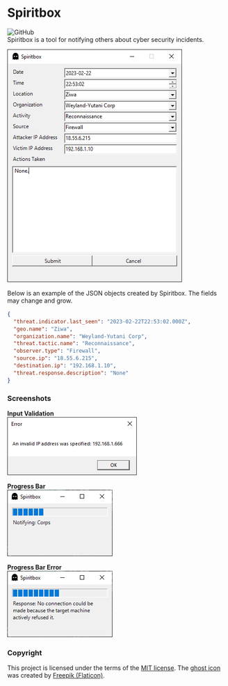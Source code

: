 # Spiritbox
![GitHub](https://img.shields.io/github/license/cyberphor/spiritbox)  
Spiritbox is a tool for notifying others about cyber security incidents. 

![Screenshot](/screenshots/screenshot.png)

Below is an example of the JSON objects created by Spiritbox. The fields may change and grow. 
```json
{
  "threat.indicator.last_seen": "2023-02-22T22:53:02.000Z",
  "geo.name": "Ziwa",
  "organization.name": "Weyland-Yutani Corp",
  "threat.tactic.name": "Reconnaissance",
  "observer.type": "Firewall",
  "source.ip": "18.55.6.215",
  "destination.ip": "192.168.1.10",
  "threat.response.description": "None"
}
```

### Screenshots
**Input Validation**  
![Input Validation](/screenshots/screenshot-input-validation.png)

**Progress Bar**  
![Progress Bar](/screenshots/screenshot-progress-bar.png)

**Progress Bar Error**  
![Progress Bar Error](/screenshots/screenshot-progress-bar-error.png)

### Copyright
This project is licensed under the terms of the [MIT license](/LICENSE). The [ghost icon](/ghost.ico) was created by <a href="https://www.flaticon.com/free-icons/ghost" title="ghost icons">Freepik (Flaticon)</a>.
